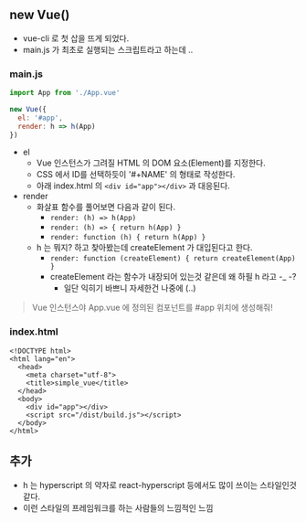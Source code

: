 ## new Vue()
- vue-cli 로 첫 삽을 뜨게 되었다.
- main.js 가 최초로 실행되는 스크립트라고 하는데 ..

### main.js
```js
import App from './App.vue'

new Vue({
  el: '#app',
  render: h => h(App)
})
```

- el
  - Vue 인스턴스가 그려질 HTML 의 DOM 요소(Element)를 지정한다.
  - CSS 에서 ID를 선택하듯이 '#+NAME' 의 형태로 작성한다.
  - 아래 index.html 의 ``<div id="app"></div>`` 과 대응된다.
- render
  - 화살표 함수를 풀어보면 다음과 같이 된다.
    - ``render: (h) => h(App)``
    - ``render: (h) => { return h(App) }``
    - ``render: function (h) { return h(App) }``
  - h 는 뭐지? 하고 찾아봤는데 createElement 가 대입된다고 한다.
    - ``render: function (createElement) { return createElement(App) }``
    - createElement 라는 함수가 내장되어 있는것 같은데 왜 하필 h 라고 -_ -?
      - 일단 익히기 바쁘니 자세한건 나중에 (..)

> Vue 인스턴스야 App.vue 에 정의된 컴포넌트를 #app 위치에 생성해줘!
 
### index.html
```
<!DOCTYPE html>
<html lang="en">
  <head>
    <meta charset="utf-8">
    <title>simple_vue</title>
  </head>
  <body>
    <div id="app"></div>
    <script src="/dist/build.js"></script>
  </body>
</html>
```

## 추가
- h 는 hyperscript 의 약자로 react-hyperscript 등에서도 많이 쓰이는 스타일인것 같다.
- 이런 스타일의 프레임워크를 하는 사람들의 느낌적인 느낌
